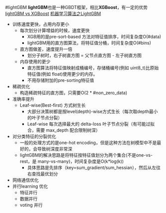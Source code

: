 #lightGBM
**lightGBM**也是一种GBDT框架，相比**XGBoost**，有一定的优势
[lightGBM vs XGBoost](https://lightgbm.readthedocs.io/en/latest/Features.html)
[机器学习算法之LightGBM](https://www.biaodianfu.com/lightgbm.html)
- 训练速度更快，占用内存更小
    - 每次划分计算增益的时候，速度更快
        - XGB用的是pre-sort-based 方法对特征值排序，时间复杂度O(#data)
        - lightGBM用的直方图算法，将特征值分桶，时间复杂度O(#bins)
    - 直方图做差，速度提升一倍
        - 划分子树时，右子树直方图 = 父节点直方图 - 左子树直方图
    - 内存使用的更少
        - 直方图算法将特征值映射成桶编号，存储桶编号(例如 uint8_t)比原始特征值(例如 float)使用更少的内存。
        - 不用存储附加的pre-sorting特征值
- 稀疏优化
    - 构造稀疏特征的直方图，只需要O(2 * #non_zero_data)
- 准确率提升
    - Leaf-wise(Best-first) 方式树生长
        - 大部分决策树都是按level(depth)-wise方式生长（每次取depth最小的叶子节点分裂）
        - Leaf-wise 每次选择最大的 delta-loss 叶子节点分裂（有可能过拟合，需要 max_depth 配合限制树深）
- 对分类特征的分裂优化
    - 一般的处理方式的是one-hot encoding，但是这种方法在树模型中不是最好的，会导致树深度非常深
    - lightGBM的解决思路是将特征按特征值划分为两个集合(不是one-vs-rest，是 many-vs-many)，时间复杂度是O(k*log(k))
        - 具体思路是先排序（key=sum_gradient/sum_hessian），然后从左往右查找最优划分
- 网络通信优化
- 并行learning 优化
    - 特征并行
    - 数据并行
    - voting 并行
    

